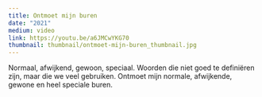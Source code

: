 ```yaml
---
title: Ontmoet mijn buren
date: "2021"
medium: video
link: https://youtu.be/a6JMCwYKG70
thumbnail: thumbnail/ontmoet-mijn-buren_thumbnail.jpg
---
```

Normaal, afwijkend, gewoon, speciaal. Woorden die niet goed te definiëren zijn, maar die we veel gebruiken. Ontmoet mijn normale, afwijkende, gewone en heel speciale buren.
